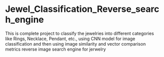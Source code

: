 # Jewel_Classification_Reverse_search_engine
This is complete project to classify the jewelries into different categories like Rings, Necklace, Pendant, etc., using CNN model for image classification and then using image similarity and vector comparison metrics reverse image search engine for jerwelry
